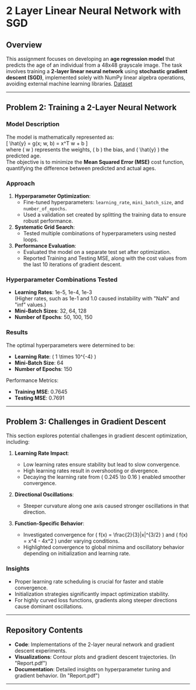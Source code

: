 # 2 Layer Linear Neural Network with SGD

## Overview

This assignment focuses on developing an **age regression model** that predicts the age of an individual from a 48x48 grayscale image. The task involves training a **2-layer linear neural network** using **stochastic gradient descent (SGD)**, implemented solely with NumPy linear algebra operations, avoiding external machine learning libraries. [Dataset](https://drive.google.com/drive/folders/1PUh3xLWbKN0vb35JWhUL8t8rGvagEZcO?usp=sharing)

---

## Problem 2: Training a 2-Layer Neural Network

### Model Description
The model is mathematically represented as:  
\[
\hat{y} = g(x; w, b) = x^T w + b
\]  
where \( w \) represents the weights, \( b \) the bias, and \( \hat{y} \) the predicted age.  
The objective is to minimize the **Mean Squared Error (MSE)** cost function, quantifying the difference between predicted and actual ages.

### Approach
1. **Hyperparameter Optimization**:
   - Fine-tuned hyperparameters: `learning_rate`, `mini_batch_size`, and `number_of_epochs`.
   - Used a validation set created by splitting the training data to ensure robust performance.
2. **Systematic Grid Search**:
   - Tested multiple combinations of hyperparameters using nested loops.
3. **Performance Evaluation**:
   - Evaluated the model on a separate test set after optimization.
   - Reported Training and Testing MSE, along with the cost values from the last 10 iterations of gradient descent.

### Hyperparameter Combinations Tested
- **Learning Rates**: 1e-5, 1e-4, 1e-3  
  (Higher rates, such as 1e-1 and 1.0 caused instability with "NaN" and "inf" values.)
- **Mini-Batch Sizes**: 32, 64, 128  
- **Number of Epochs**: 50, 100, 150  

### Results
The optimal hyperparameters were determined to be:
- **Learning Rate**: \( 1 \times 10^{-4} \)  
- **Mini-Batch Size**: 64  
- **Number of Epochs**: 150  

Performance Metrics:
- **Training MSE**: 0.7645  
- **Testing MSE**: 0.7691  

---

## Problem 3: Challenges in Gradient Descent

This section explores potential challenges in gradient descent optimization, including:

1. **Learning Rate Impact**:
   - Low learning rates ensure stability but lead to slow convergence.
   - High learning rates result in overshooting or divergence.
   - Decaying the learning rate from \( 0.245 \to 0.16 \) enabled smoother convergence.

2. **Directional Oscillations**:
   - Steeper curvature along one axis caused stronger oscillations in that direction.

3. **Function-Specific Behavior**:
   - Investigated convergence for \( f(x) = \frac{2}{3}|x|^{3/2} \) and \( f(x) = x^4 - 4x^2 \) under varying conditions.
   - Highlighted convergence to global minima and oscillatory behavior depending on initialization and learning rate.

### Insights
- Proper learning rate scheduling is crucial for faster and stable convergence.
- Initialization strategies significantly impact optimization stability.
- For highly curved loss functions, gradients along steeper directions cause dominant oscillations.

---

## Repository Contents

- **Code**: Implementations of the 2-layer neural network and gradient descent experiments.
- **Visualizations**: Contour plots and gradient descent trajectories. (In "Report.pdf")
- **Documentation**: Detailed insights on hyperparameter tuning and gradient behavior. (In "Report.pdf")

---


